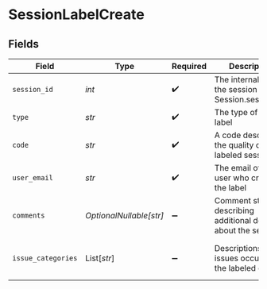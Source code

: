 # SessionLabelCreate


## Fields

| Field                                                          | Type                                                           | Required                                                       | Description                                                    | Example                                                        |
| -------------------------------------------------------------- | -------------------------------------------------------------- | -------------------------------------------------------------- | -------------------------------------------------------------- | -------------------------------------------------------------- |
| `session_id`                                                   | *int*                                                          | :heavy_check_mark:                                             | The internal ID of the session (see Session.session_id)        |                                                                |
| `type`                                                         | *str*                                                          | :heavy_check_mark:                                             | The type of the label                                          | auto-rating                                                    |
| `code`                                                         | *str*                                                          | :heavy_check_mark:                                             | A code describing the quality of the labeled session           | GOOD                                                           |
| `user_email`                                                   | *str*                                                          | :heavy_check_mark:                                             | The email of the user who created the label                    |                                                                |
| `comments`                                                     | *OptionalNullable[str]*                                        | :heavy_minus_sign:                                             | Comment string describing additional details about the session |                                                                |
| `issue_categories`                                             | List[*str*]                                                    | :heavy_minus_sign:                                             | Descriptions of issues occurring in the labeled call           | [<br/>"Silent treatment"<br/>]                                 |